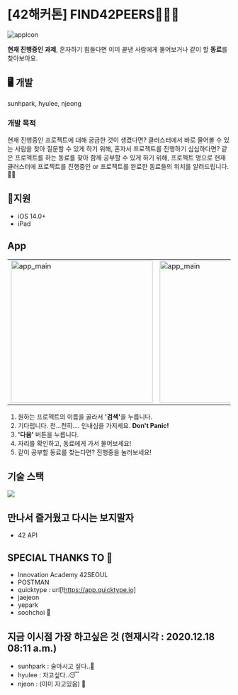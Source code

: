 # [42해커톤] FIND42PEERS👩👦👨

<img src="https://sunhpark42.github.io/42Hackerthon_FindPeer/images/FIND_42PEERS" alt="appIcon" />

<p><strong>현재 진행중인 과제</strong>, 혼자하기 힘들다면 이미 끝낸 사람에게 물어보거나 같이 할 <strong>동료</strong>를 찾아보아요.</p>

## 🖥 개발
sunhpark, hyulee, njeong

### 개발 목적
현재 진행중인 프로젝트에 대해 궁금한 것이 생겼다면? 클러스터에서 바로 물어볼 수 있는 사람을 찾아 질문할 수 있게 하기 위해,
혼자서 프로젝트를 진행하기 심심하다면? 같은 프로젝트를 하는 동료를 찾아 함께 공부할 수 있게 하기 위해,
프로젝트 명으로 현재 클러스터에 프로젝트를 진행중인 or 프로젝트를 완료한 동료들의 위치를 알려드립니다.📣📣


## 📱지원
* iOS 14.0+
* iPad

## App
<table border="0">
	<tr>
		<td>
			<img src="https://sunhpark42.github.io/42Hackerthon_FindPeer/images/app_main.png" alt="app_main" width="320px"/>
		</td>
		<td>
			<img src="https://sunhpark42.github.io/42Hackerthon_FindPeer/images/result_progress.png" alt="app_main" width="320px"/>
		</td>
		<td>
			<img src="https://sunhpark42.github.io/42Hackerthon_FindPeer/images/result_finished.png" alt="app_main" width="320px"/>
		</td>
	</tr>
</table>

1. 원하는 프로젝트의 이름을 골라서 <strong>'검색'</strong>을 누릅니다.
2. 기다립니다. 천...천히.... 인내심을 가지세요. <strong>Don't Panic!</strong>
3. <strong>'다음'</strong> 버튼을 누릅니다.
4. 자리를 확인하고, 동료에게 가서 물어보세요!
5. 같이 공부할 동료를 찾는다면? 진행중을 눌러보세요!

## 기술 스택
<img src="https://img.shields.io/badge/swift-v5.1-orange?logo=swift" />

## 만나서 즐거웠고 다시는 보지말자
* 42 API 

## SPECIAL THANKS TO 🙏
* Innovation Academy 42SEOUL
* POSTMAN
* quicktype : url[!https://app.quicktype.io]
* jaejeon
* yepark
* soohchoi 🍗

## 지금 이시점 가장 하고싶은 것 (현재시각 : 2020.12.18 08:11 a.m.)
* sunhpark : 술마시고 싶다..🍺
* hyulee : 자고싶다..😴
* njeon : (이미 자고있음) 🛌
